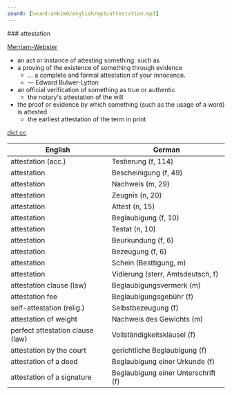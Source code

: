 ```yaml
---
sound: [sound:ankimd/english/mp3/attestation.mp3]
---
```


\### attestation

[Merriam-Webster](https://www.merriam-webster.com/dictionary/attestation)

- an act or instance of attesting something: such as
- a proving of the existence of something through evidence
    - … a complete and formal attestation of your innocence.
    - — Edward Bulwer-Lytton
- an official verification of something as true or authentic
    - the notary's attestation of the will
- the proof or evidence by which something (such as the usage of a word) is attested
    - the earliest attestation of the term in print

[dict.cc](https://www.dict.cc/attestation)

| English        | German       |
| -------------- | ------------ |
| attestation (acc.) | Testierung (f, 114) |
| attestation | Bescheinigung (f, 49) |
| attestation | Nachweis (m, 29) |
| attestation | Zeugnis (n, 20) |
| attestation | Attest (n, 15) |
| attestation | Beglaubigung (f, 10) |
| attestation | Testat (n, 10) |
| attestation | Beurkundung (f, 6) |
| attestation | Bezeugung (f, 6) |
| attestation | Schein (Besttigung, m) |
| attestation | Vidierung (sterr, Amtsdeutsch, f) |
| attestation clause (law) | Beglaubigungsvermerk (m) |
| attestation fee | Beglaubigungsgebühr (f) |
| self-attestation (relig.) | Selbstbezeugung (f) |
| attestation of weight | Nachweis des Gewichts (m) |
| perfect attestation clause (law) | Vollständigkeitsklausel (f) |
| attestation by the court | gerichtliche Beglaubigung (f) |
| attestation of a deed | Beglaubigung einer Urkunde (f) |
| attestation of a signature | Beglaubigung einer Unterschrift (f) |
